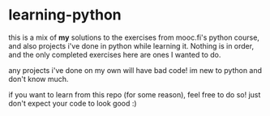 # learning-python
this is a mix of **my** solutions to the exercises from mooc.fi's python course, and also projects i've done in python while learning it. Nothing is in order, and the only completed exercises here are ones I wanted to do.

any projects i've done on my own will have bad code! im new to python and don't know much.

if you want to learn from this repo (for some reason), feel free to do so! just don't expect your code to look good :)
